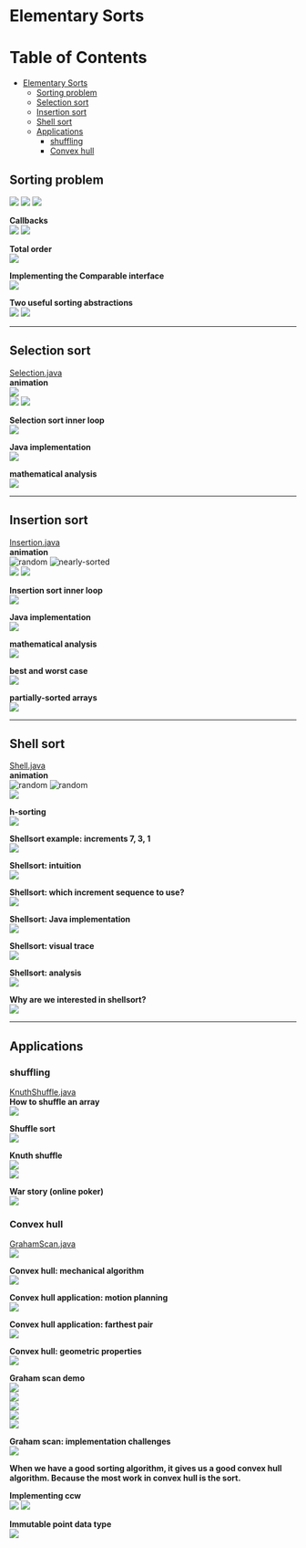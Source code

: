 # Elementary Sorts
Table of Contents
=================

   * [Elementary Sorts](#elementary-sorts)
      * [Sorting problem](#sorting-problem)
      * [Selection sort](#selection-sort)
      * [Insertion sort](#insertion-sort)
      * [Shell sort](#shell-sort)
      * [Applications](#applications)
         * [shuffling](#shuffling)
         * [Convex hull](#convex-hull)

## Sorting problem
![](media/14844859206056.jpg)
![](media/14844859330288.jpg)
![](media/14844859443535.jpg)

**Callbacks**<br>
![](media/14844859990177.jpg)
![](media/14844860095537.jpg)

**Total order**<br>
![](media/14844860790344.jpg)

**Implementing the Comparable interface**<br>
![](media/14844861292119.jpg)

**Two useful sorting abstractions**<br>
![](media/14844861619602.jpg)
![](media/14844861823194.jpg)

------------------------------------------------------------------

## Selection sort
[Selection.java](../java/src/main/java/com/linbo/algs/sortings/Selection.java)<br>
**animation**<br>
![](media/selection-sort.gif)<br>
![](media/14844862244139.jpg)
![](media/14844862446488.jpg)

**Selection sort inner loop**<br>
![](media/14844863579685.jpg)

**Java implementation**<br>
![](media/14844863880492.jpg)

**mathematical analysis**<br>
![](media/14844864203113.jpg)

------------------------------------------------------------------------

## Insertion sort
[Insertion.java](../java/src/main/java/com/linbo/algs/sortings/Insertion.java)<br>
**animation**<br>
![random](media/insertion-sort_random.gif)
![nearly-sorted](media/insertion-sort_nearly-sorted.gif)<br>
![](media/14844871609595.jpg)
![](media/14844871752865.jpg)

**Insertion sort inner loop**<br>
![](media/14844872702309.jpg)

**Java implementation**<br>
![](media/14844885534409.jpg)

**mathematical analysis**<br>
![](media/14844885839371.jpg)

**best and worst case**<br>
![](media/14844887406613.jpg)

**partially-sorted arrays**<br>
![](media/14844887728821.jpg)

------------------------------------------------------------------------

## Shell sort
[Shell.java](../java/src/main/java/com/linbo/algs/sortings/Shell.java)<br>
**animation**<br>
![random](media/shell-sort_random.gif)
![random](media/shell-sort_nearly-sorted.gif)
<br>
![](media/14845337450961.jpg)

**h-sorting**<br>
![](media/14845337812819.jpg)

**Shellsort example: increments 7, 3, 1**<br>
![](media/14845348330630.jpg)

**Shellsort: intuition**<br>
![](media/14845350714335.jpg)

**Shellsort: which increment sequence to use?**<br>
![](media/14845352388599.jpg)

**Shellsort: Java implementation**<br>
![](media/14845355674245.jpg)

**Shellsort: visual trace**<br>
![](media/14849799441075.jpg)

**Shellsort: analysis**<br>
![](media/14849802729252.jpg)

**Why are we interested in shellsort?**<br>
![](media/14849803671303.jpg)

------------------------------------------------------------------------

## Applications
### shuffling
[KnuthShuffle.java](../java/src/main/java/com/linbo/algs/examples/KnuthShuffle.java)<br>
**How to shuffle an array**<br>
![](media/14849817416576.jpg)

**Shuffle sort**<br>
![](media/14849819655604.jpg)

**Knuth shuffle**<br>
![](media/14849820334525.jpg)<br>
![](media/14849820778089.jpg)

**War story (online poker)**<br>
![](media/14849822072619.jpg)

### Convex hull
[GrahamScan.java](../java/src/main/java/com/linbo/algs/examples/GrahamScan.java)<br>
![](media/14849846246174.jpg)

**Convex hull: mechanical algorithm**<br>
![](media/14849848277260.jpg)

**Convex hull application: motion planning**<br>
![](media/14849849643436.jpg)

**Convex hull application: farthest pair**<br>
![](media/14849849823308.jpg)

**Convex hull: geometric properties**<br>
![](media/14849857571047.jpg)

**Graham scan demo**<br>
![](media/14849858020260.jpg)<br>
![](media/14849858585613.jpg)<br>
![](media/14849858848177.jpg)<br>
![](media/14849859036194.jpg)<br>
![](media/14849859751116.jpg)<br>

**Graham scan: implementation challenges**<br>
![](media/14849859339690.jpg)

**When we have a good sorting algorithm, it gives us a good convex hull algorithm. Because the most work in convex hull is the sort.**

**Implementing ccw**<br>
![](media/14849874561497.jpg)
![](media/14849874806956.jpg)

**Immutable point data type**<br>
![](media/14849874998139.jpg)



